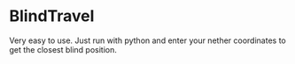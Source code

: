 # BlindTravel

Very easy to use.
Just run with python and enter your nether coordinates
to get the closest blind position.
